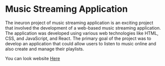# Music Streaming Application

The ineuron project of music streaming application is an exciting project that involved the development of a web-based music streaming application. The application was developed using various web technologies like HTML, CSS, and JavaScript, and React. The primary goal of the project was to develop an application that could allow users to listen to music online and also create and manage their playlists. 

You can look website [Here](https://music-player-2o0232159-ankit-m15.vercel.app/)
